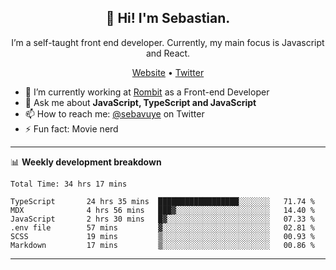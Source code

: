 <h2 align="center">👋 Hi! I'm Sebastian.</h2>
<p align="center">I’m a self-taught front end developer. Currently, my main focus is Javascript and React.</p>
<p align="center">
  <a href="https://sebastianvuye.be">Website</a> •
  <a href="https://twitter.com/sebavuye">Twitter</a>
</p>


- 🔭 I’m currently working at [Rombit](https://rombit.com/) as a Front-end Developer
- 💬 Ask me about **JavaScript, TypeScript and JavaScript**
- 📫 How to reach me: [@sebavuye](https://twitter.com/sebavuye) on Twitter
- ⚡ Fun fact: Movie nerd

-------

📊 **Weekly development breakdown**

<!--START_SECTION:waka-->

```text
Total Time: 34 hrs 17 mins

TypeScript       24 hrs 35 mins  ██████████████████░░░░░░░   71.74 %
MDX              4 hrs 56 mins   ███▓░░░░░░░░░░░░░░░░░░░░░   14.40 %
JavaScript       2 hrs 30 mins   █▓░░░░░░░░░░░░░░░░░░░░░░░   07.33 %
.env file        57 mins         ▓░░░░░░░░░░░░░░░░░░░░░░░░   02.81 %
SCSS             19 mins         ▒░░░░░░░░░░░░░░░░░░░░░░░░   00.93 %
Markdown         17 mins         ▒░░░░░░░░░░░░░░░░░░░░░░░░   00.86 %
```

<!--END_SECTION:waka-->
-------

